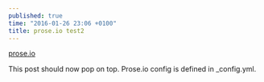 ```yaml
---
published: true
time: "2016-01-26 23:06 +0100"
title: prose.io test2
---
```


[prose.io](http://prose.io)

This post should now pop on top. Prose.io config is defined in _config.yml.